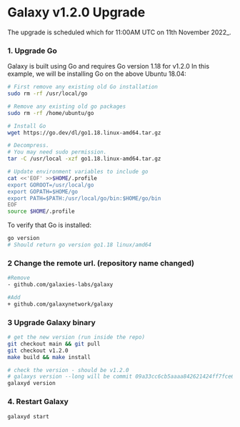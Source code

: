 # Galaxy v1.2.0 Upgrade

The upgrade is scheduled which for 11:00AM UTC on 11th November 2022\_.

### 1. Upgrade Go

Galaxy is built using Go and requires Go version 1.18 for v1.2.0 In this example, we will be installing Go on the above Ubuntu 18.04:

```sh
# First remove any existing old Go installation
sudo rm -rf /usr/local/go

# Remove any existing old go packages
sudo rm -rf /home/ubuntu/go

# Install Go
wget https://go.dev/dl/go1.18.linux-amd64.tar.gz

# Decompress.
# You may need sudo permission.
tar -C /usr/local -xzf go1.18.linux-amd64.tar.gz

# Update environment variables to include go
cat <<'EOF' >>$HOME/.profile
export GOROOT=/usr/local/go
export GOPATH=$HOME/go
export PATH=$PATH:/usr/local/go/bin:$HOME/go/bin
EOF
source $HOME/.profile
```

To verify that Go is installed:

```sh
go version
# Should return go version go1.18 linux/amd64
```

### 2 Change the remote url. (repository name changed)

```sh
#Remove
- github.com/galaxies-labs/galaxy

#Add
+ github.com/galaxynetwork/galaxy
```

### 3 Upgrade Galaxy binary

```bash
# get the new version (run inside the repo)
git checkout main && git pull
git checkout v1.2.0
make build && make install

# check the version - should be v1.2.0
# galaxys version --long will be commit 09a33cc6cb5aaaa842621424ff7fce6c9637a212
galaxyd version
```

### 4. Restart Galaxy

```bash
galaxyd start
```
